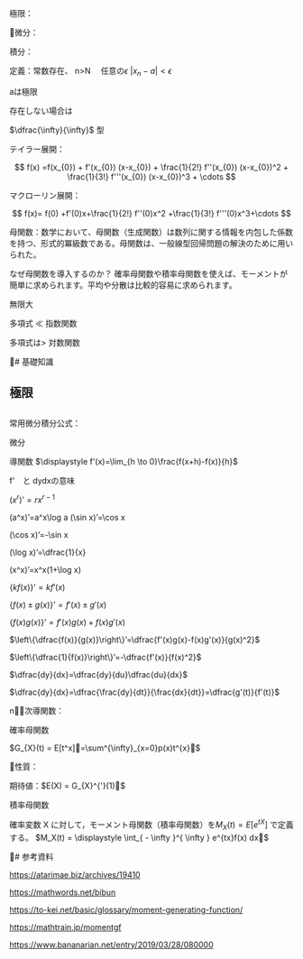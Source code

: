 

極限：


微分：

積分：

定義：常数存在、
n>N　
任意の$\epsilon$
$|x_n- a| < \epsilon$

aは極限

存在しない場合は


$\dfrac{\infty}{\infty}$ 型



テイラー展開：

$$
f(x) =f(x_{0}) + f'(x_{0}) (x-x_{0}) + \frac{1}{2!} f''(x_{0}) (x-x_{0})^2  + \frac{1}{3!} f'''(x_{0}) (x-x_{0})^3 + \cdots
$$


マクローリン展開：

$$
f(x)= f(0) +f'(0)x+\frac{1}{2!} f''(0)x^2 +\frac{1}{3!} f'''(0)x^3+\cdots
$$




母関数：数学において、母関数（生成関数）は数列に関する情報を内包した係数を持つ、形式的冪級数である。母関数は、一般線型回帰問題の解決のために用いられた。


なぜ母関数を導入するのか？
確率母関数や積率母関数を使えば、モーメントが簡単に求められます。平均や分散は比較的容易に求められます。



無限大

多項式 ≪ 指数関数

多項式は> 対数関数



# 基礎知識

## 極限

##

常用微分積分公式：

微分

導関数
$\displaystyle f'(x)=\lim_{h \to 0}\frac{f(x+h)-f(x)}{h}$



f'　と dydxの意味


$(x^r)’=rx^{r-1}$

(a^x)’=a^x\log a
(\sin x)’=\cos x

(\cos x)’=-\sin x

(\log x)’=\dfrac{1}{x}

(x^x)’=x^x(1+\log x)


$\{kf(x)\}’=kf'(x)$

$\{f(x)\pm g(x)\}’=f'(x)\pm g'(x)$

$\{f(x)g(x)\}’=f'(x)g(x)+f(x)g'(x)$

$\left\{\dfrac{f(x)}{g(x)}\right\}’=\dfrac{f'(x)g(x)-f(x)g'(x)}{g(x)^2}$

$\left\{\dfrac{1}{f(x)}\right\}’=-\dfrac{f'(x)}{f(x)^2}$

$\dfrac{dy}{dx}=\dfrac{dy}{du}\dfrac{du}{dx}$

$\dfrac{dy}{dx}=\dfrac{\frac{dy}{dt}}{\frac{dx}{dt}}=\dfrac{g'(t)}{f'(t)}$


n次導関数：










確率母関数

$G_{X}(t) = E[t^x]=\sum^{\infty}_{x=0}p(x)t^{x}$

性質：

期待値：$E(X) = G_{X}^{'}(1)$



積率母関数

確率変数 X に対して，モーメント母関数（積率母関数）を$M_X(t)=E[e^{tX}]$ で定義する。
$M_X(t) = \displaystyle \int_{ - \infty }^{ \infty } e^{tx}f(x) dx$



# 参考資料

https://atarimae.biz/archives/19410

https://mathwords.net/bibun

https://to-kei.net/basic/glossary/moment-generating-function/

https://mathtrain.jp/momentgf

https://www.bananarian.net/entry/2019/03/28/080000
